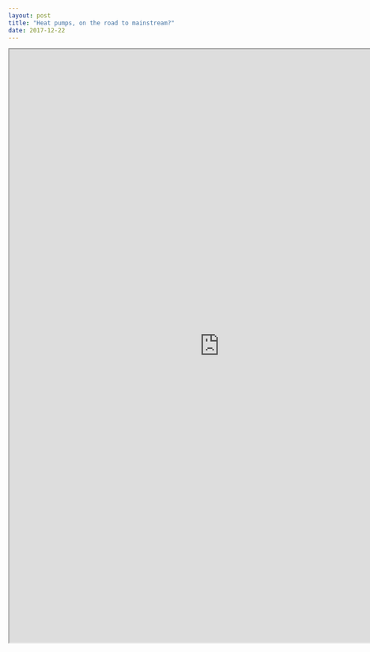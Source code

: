 ```yaml
---
layout: post 
title: "Heat pumps, on the road to mainstream?"
date: 2017-12-22
---
```


<iframe src="https://docs.google.com/document/d/e/2PACX-1vRuw-pBdKRGGIUwjk1ez8dJ11UsIOSJAsgB8q0Ofdk_jQJO954YIWCPm4zrO9qXdSt8Ky-XEVIKJBmE/pub?embedded=true", align="left", height=1200, width=850>
<p>Your browser does not support iframes ... but you can see the google doc here: https://docs.google.com/document/d/e/2PACX-1vRuw-pBdKRGGIUwjk1ez8dJ11UsIOSJAsgB8q0Ofdk_jQJO954YIWCPm4zrO9qXdSt8Ky-XEVIKJBmE/pub</p>
</iframe>
